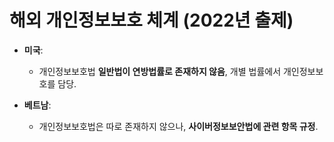 # 해외 개인정보보호 체계 (2022년 출제)

- **미국**:  
  - 개인정보보호법 **일반법이 연방법률로 존재하지 않음**, 개별 법률에서 개인정보보호를 담당.  

- **베트남**:  
  - 개인정보보호법은 따로 존재하지 않으나, **사이버정보보안법에 관련 항목 규정**.

